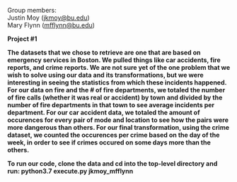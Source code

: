 Group members: <br>
Justin Moy (jkmoy@bu.edu) <br>
Mary Flynn (mfflynn@bu.edu) <br>

<b> Project #1 <b> <br>

The datasets that we chose to retrieve are one that are based on emergency services in Boston. We pulled things like car accidents, fire reports, and crime reports. We are not sure yet of the one problem that we wish to solve using our data and its transformations, but we were interesting in seeing the statistics from which these incidents happened. For our data on fire and the # of fire departments, we totaled the number of fire calls (whether it was real or accident) by town and divided by the number of fire departments in that town to see average incidents per department. For our car accident data, we totaled the amount of occurences for every pair of mode and location to see how the pairs were more dangerous than others. For our final transformation, using the crime dataset, we counted the occurences per crime based on the day of the week, in order to see if crimes occured on some days more than the others.

To run our code, clone the data and cd into the top-level directory and run:
python3.7 execute.py jkmoy_mfflynn
